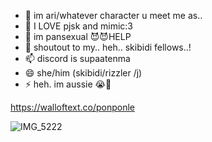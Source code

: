 - 👋 im ari/whatever character u meet me as..
- 👀 I LOVE pjsk and mimic:3
- 🌱 im pansexual 😈😈HELP
- 💞️ shoutout to my.. heh.. skibidi fellows..!
- 📫 discord is supaatenma
- 😄 she/him (skibidi/rizzler /j)
- ⚡ heh. im aussie 😭🙏

https://walloftext.co/ponponle

![IMG_5222](https://github.com/ponponle/ponponle/assets/166126332/8d07668d-8f18-4d4e-bcde-74c67890f415)

<!---
ponponle/ponponle is a ✨ special ✨ repository because its `README.md` (this file) appears on your GitHub profile.
You can click the Preview link to take a look at your changes.
--->
